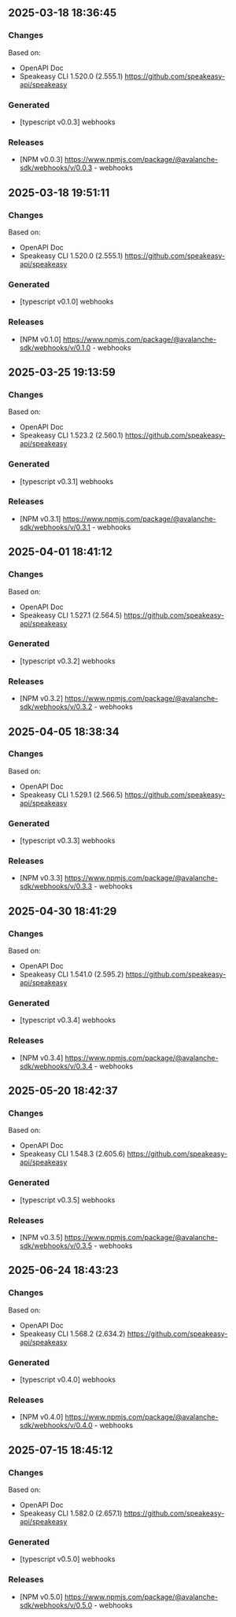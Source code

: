 

## 2025-03-18 18:36:45
### Changes
Based on:
- OpenAPI Doc  
- Speakeasy CLI 1.520.0 (2.555.1) https://github.com/speakeasy-api/speakeasy
### Generated
- [typescript v0.0.3] webhooks
### Releases
- [NPM v0.0.3] https://www.npmjs.com/package/@avalanche-sdk/webhooks/v/0.0.3 - webhooks

## 2025-03-18 19:51:11
### Changes
Based on:
- OpenAPI Doc  
- Speakeasy CLI 1.520.0 (2.555.1) https://github.com/speakeasy-api/speakeasy
### Generated
- [typescript v0.1.0] webhooks
### Releases
- [NPM v0.1.0] https://www.npmjs.com/package/@avalanche-sdk/webhooks/v/0.1.0 - webhooks

## 2025-03-25 19:13:59
### Changes
Based on:
- OpenAPI Doc  
- Speakeasy CLI 1.523.2 (2.560.1) https://github.com/speakeasy-api/speakeasy
### Generated
- [typescript v0.3.1] webhooks
### Releases
- [NPM v0.3.1] https://www.npmjs.com/package/@avalanche-sdk/webhooks/v/0.3.1 - webhooks

## 2025-04-01 18:41:12
### Changes
Based on:
- OpenAPI Doc  
- Speakeasy CLI 1.527.1 (2.564.5) https://github.com/speakeasy-api/speakeasy
### Generated
- [typescript v0.3.2] webhooks
### Releases
- [NPM v0.3.2] https://www.npmjs.com/package/@avalanche-sdk/webhooks/v/0.3.2 - webhooks

## 2025-04-05 18:38:34
### Changes
Based on:
- OpenAPI Doc  
- Speakeasy CLI 1.529.1 (2.566.5) https://github.com/speakeasy-api/speakeasy
### Generated
- [typescript v0.3.3] webhooks
### Releases
- [NPM v0.3.3] https://www.npmjs.com/package/@avalanche-sdk/webhooks/v/0.3.3 - webhooks

## 2025-04-30 18:41:29
### Changes
Based on:
- OpenAPI Doc  
- Speakeasy CLI 1.541.0 (2.595.2) https://github.com/speakeasy-api/speakeasy
### Generated
- [typescript v0.3.4] webhooks
### Releases
- [NPM v0.3.4] https://www.npmjs.com/package/@avalanche-sdk/webhooks/v/0.3.4 - webhooks

## 2025-05-20 18:42:37
### Changes
Based on:
- OpenAPI Doc  
- Speakeasy CLI 1.548.3 (2.605.6) https://github.com/speakeasy-api/speakeasy
### Generated
- [typescript v0.3.5] webhooks
### Releases
- [NPM v0.3.5] https://www.npmjs.com/package/@avalanche-sdk/webhooks/v/0.3.5 - webhooks

## 2025-06-24 18:43:23
### Changes
Based on:
- OpenAPI Doc  
- Speakeasy CLI 1.568.2 (2.634.2) https://github.com/speakeasy-api/speakeasy
### Generated
- [typescript v0.4.0] webhooks
### Releases
- [NPM v0.4.0] https://www.npmjs.com/package/@avalanche-sdk/webhooks/v/0.4.0 - webhooks

## 2025-07-15 18:45:12
### Changes
Based on:
- OpenAPI Doc  
- Speakeasy CLI 1.582.0 (2.657.1) https://github.com/speakeasy-api/speakeasy
### Generated
- [typescript v0.5.0] webhooks
### Releases
- [NPM v0.5.0] https://www.npmjs.com/package/@avalanche-sdk/webhooks/v/0.5.0 - webhooks